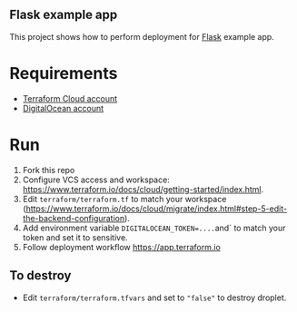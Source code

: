 ## Flask example app

This project shows how to perform deployment for [Flask](http://flask.pocoo.org/) example app.

# Requirements

- [Terraform Cloud account](https://terraform.io)
- [DigitalOcean account](https://cloud.digitalocean.com/login)

# Run
1) Fork this repo
2) Configure VCS access and workspace: https://www.terraform.io/docs/cloud/getting-started/index.html.
3) Edit `terraform/terraform.tf` to match your workspace (https://www.terraform.io/docs/cloud/migrate/index.html#step-5-edit-the-backend-configuration).
4) Add environment variable `DIGITALOCEAN_TOKEN=....`and` to match your token and set it to sensitive.
5) Follow deployment workflow https://app.terraform.io

## To destroy
- Edit `terraform/terraform.tfvars` and set to `"false"` to destroy droplet.
